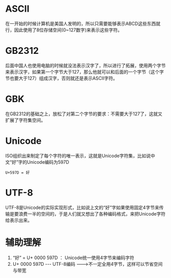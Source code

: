# ASCII
在一开始的时候计算机是美国人发明的，所以只需要能够表示ABCD这些东西就行，因此使用了8位存储空间(0~127数字)来表示这些字符。

# GB2312
后面中国人也使用电脑的时候就没法表示汉字了，所以进行了拓展，使用两个字节来表示汉字，如果第一个字节大于127，那么他就可以和后面的一个字节（这个字节也要大于127）组成汉字，否则就还是表示ASCII字符。

# GBK
在GB2312的基础之上，放松了对第二个字节的要求：不需要大于127了，这就又扩展了字符集空间。

# Unicode
ISO组织出来制定了每个字符的唯一表示，这就是Unicode字符集，比如说中文“好”字的Unicode编码为597D
```
U+597D = 好
```

# UTF-8
UTF-8是Unicode的实际实现形式，比如说上文的“好”字如果使用固定4字节来传输是要浪费一半的空间的，于是人们就又想出了各种编码格式，来把Unicode字符给表示出来。

# 辅助理解
1. “好” = U+ 0000 597D ： Unicode统一使用4字节来编码字符
2. U+ 0000 597D --- UTF-8编码 --->不一定全用4字节，这样可以节省空间与带宽
